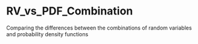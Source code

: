 # RV_vs_PDF_Combination
Comparing the differences between the combinations of random variables and probability density functions
